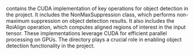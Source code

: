 contains the CUDA implementation of key operations for object detection in the project. It includes the NonMaxSuppression class, which performs non-maximum suppression on object detection results. It also includes the RoiAlign operation, which computes aligned regions of interest in the input tensor. These implementations leverage CUDA for efficient parallel processing on GPUs. The directory plays a crucial role in enabling object detection functionality in the project.